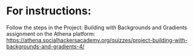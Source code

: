 # For instructions:
Follow the steps in the Project: Building with Backgrounds and Gradients assignment on the Athena platform:
https://athena.socialhackersacademy.org/quizzes/project-building-with-backgrounds-and-gradients-4/ 